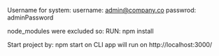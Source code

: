 Username for system:
username: admin@company.co
passwrod: adminPassword

node_modules were excluded so:
RUN: npm install

Start project by:
npm start on CLI
app will run on http://localhost:3000/